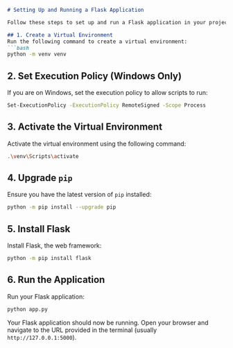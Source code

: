 ```markdown
# Setting Up and Running a Flask Application

Follow these steps to set up and run a Flask application in your project:

## 1. Create a Virtual Environment
Run the following command to create a virtual environment:
```bash
python -m venv venv
```

## 2. Set Execution Policy (Windows Only)
If you are on Windows, set the execution policy to allow scripts to run:
```bash
Set-ExecutionPolicy -ExecutionPolicy RemoteSigned -Scope Process
```

## 3. Activate the Virtual Environment
Activate the virtual environment using the following command:
```bash
.\venv\Scripts\activate
```

## 4. Upgrade `pip`
Ensure you have the latest version of `pip` installed:
```bash
python -m pip install --upgrade pip
```

## 5. Install Flask
Install Flask, the web framework:
```bash
python -m pip install flask
```

## 6. Run the Application
Run your Flask application:
```bash
python app.py
```

Your Flask application should now be running. Open your browser and navigate to the URL provided in the terminal (usually `http://127.0.0.1:5000`).
```